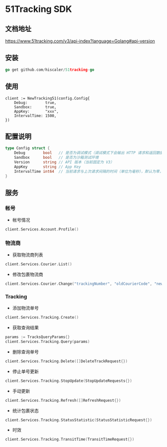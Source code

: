 51Tracking SDK
====================

## 文档地址

https://www.51tracking.com/v3/api-index?language=Golang#api-version

## 安装

```go
go get github.com/hiscaler/51tracking-go
```

## 使用

```
client := NewTracking51(config.Config{
    Debug:        true,
    Sandbox:      true,
    AppKey:       "xxx",
    IntervalTime: 1500,
})
```

## 配置说明

```go
type Config struct {
	Debug        bool   // 是否为调试模式（调试模式下会输出 HTTP 请求和返回数据）
	Sandbox      bool   // 是否为沙箱测试环境
	Version      string // API 版本（当前固定为 V3）
	AppKey       string // App Key
	IntervalTime int64  // 当前请求与上次请求间隔的时间（单位为毫秒），默认为零，表示没有间隔，大于 0 表示实际间隔的毫秒数
}
```

## 服务

### 帐号

- 帐号情况

```go
client.Services.Account.Profile()
```

### 物流商

- 获取物流商列表

```go
client.Services.Courier.List()
```

- 修改包裹物流商

```go
client.Services.Courier.Change("trackingNumber", "oldCourierCode", "newCourierCode")
```

### Tracking

- 添加物流单号

```go
client.Services.Tracking.Create()
```

- 获取查询结果

```go
params := TracksQueryParams{}
client.Services.Tracking.Query(params)
```

- 删除查询单号

```go
client.Services.Tracking.Delete([]DeleteTrackRequest{})
```

- 停止单号更新

```go
client.Services.Tracking.StopUpdate(StopUpdateRequests{})
```

- 手动更新

```go
client.Services.Tracking.Refresh([]RefreshRequest{})
```

- 统计包裹状态

```go
client.Services.Tracking.StatusStatistic(StatusStatisticRequest{})
```

- 时效

```go
client.Services.Tracking.TransitTime(TransitTimeRequest{})
```
